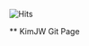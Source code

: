 ![Hits](https://hits.seeyoufarm.com/api/count/incr/badge.svg?url=https%3A%2F%2Fgithub.com%2Fgjbae1212%2Fhit-counter&count_bg=%233D7CC8&title_bg=%236E3131&icon=&icon_color=%23371C41&title=Hits&edge_flat=true)

** KimJW Git Page
